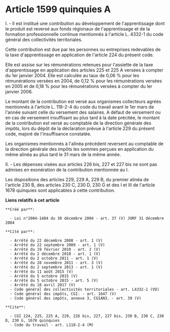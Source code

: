 # Article 1599 quinquies A

I. - Il est institué une contribution au développement de l'apprentissage dont le produit est reversé aux fonds régionaux de
l'apprentissage et de la formation professionnelle continue mentionnés à l'article L. 4332-1 du code général des
collectivités territoriales.

Cette contribution est due par les personnes ou entreprises redevables de la taxe d'apprentissage en application de l'article
224 du présent code.

Elle est assise sur les rémunérations retenues pour l'assiette de la taxe d'apprentissage en application des articles 225 et
225 A versées à compter du 1er janvier 2004. Elle est calculée au taux de 0,06 % pour les rémunérations versées en 2004, de
0,12 % pour les rémunérations versées en 2005 et de 0,18 % pour les rémunérations versées à compter du ler janvier 2006.

Le montant de la contribution est versé aux organismes collecteurs agréés mentionnés à l'article L. 118-2-4 du code du
travail avant le 1er mars de l'année suivant celle du versement des salaires. A défaut de versement ou en cas de versement
insuffisant au plus tard à la date précitée, le montant de la contribution est versé au comptable de la direction générale
des impôts, lors du dépôt de la déclaration prévue à l'article 229 du présent code, majoré de l'insuffisance constatée.

Les organismes mentionnés à l'alinéa précédent reversent au comptable de la direction générale des impôts les sommes perçues
en application du même alinéa au plus tard le 31 mars de la même année.

II. - Les dépenses visées aux articles 226 bis, 227 et 227 bis ne sont pas admises en exonération de la contribution
mentionnée au I.

Les dispositions des articles 229, 229 A, 229 B, du premier alinéa de l'article 230 B, des articles 230 C, 230 D, 230 G et
des I et III de l'article 1678 quinquies sont applicables à cette contribution.

**Liens relatifs à cet article**

	**Créé par**:

	  - Loi n°2004-1484 du 30 décembre 2004 - art. 37 (V) JORF 31 décembre 2004

	**Cité par**:

	  - Arrêté du 22 décembre 2008 - art. 1 (V)
	  - Arrêté du 22 septembre 2009 - art. 1 (V)
	  - Arrêté du 19 février 2010 - art. 2 (V)
	  - Arrêté du 2 décembre 2010 - art. 1 (V)
	  - Arrêté du 2 octobre 2011 - art. 1 (V)
	  - Arrêté du 28 novembre 2011 - art. 3 (V)
	  - Arrêté du 2 septembre 2013 - art. 1 (V)
	  - Arrêté du 11 août 2015 (V)
	  - Arrêté du 5 octobre 2015 (V)
	  - Arrêté du 5 octobre 2015 - art. 5 (V)
	  - Arrêté du 18 avril 2017 (V)
	  - Code général des collectivités territoriales - art. L4332-1 (VD)
	  - Code général des impôts, CGI. - art. 1647 (V)
	  - Code général des impôts, annexe 3, CGIAN3. - art. 39 (V)

	**Cite**:

	  - CGI 224, 225, 225 A, 229, 226 bis, 227, 227 bis, 230 B, 230 C, 230 D, 230 G, 1678 quinquies
	  - Code du travail - art. L118-2-4 (M)
